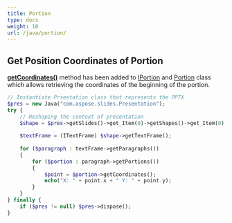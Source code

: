 ```yaml
---
title: Portion
type: docs
weight: 10
url: /java/portion/
---
```


## **Get Position Coordinates of Portion**
[**getCoordinates()**](https://apireference.aspose.com/slides/java/com.aspose.slides/IPortion#getCoordinates--) method has been added to [IPortion](http://www.aspose.com/api/java/slides/com.aspose.slides/interfaces/IPortion) and [Portion](http://www.aspose.com/api/java/slides/com.aspose.slides/classes/Portion) class which allows retrieving the coordinates of the beginning of the portion.

```php
// Instantiate Prseetation class that represents the PPTX
$pres = new Java("com.aspose.slides.Presentation");
try {
    // Reshaping the context of presentation
    $shape = $pres->getSlides()->get_Item(0)->getShapes()->get_Item(0);
    
    $textFrame = (ITextFrame) $shape->getTextFrame();
    
    for ($paragraph : textFrame->getParagraphs()) 
    {
        for ($portion : paragraph->getPortions()) 
        {
            $point = $portion->getCoordinates();
            echo("X: " + point.x + " Y: " + point.y);
        }
    }
} finally {
    if ($pres != null) $pres->dispose();
}
```
